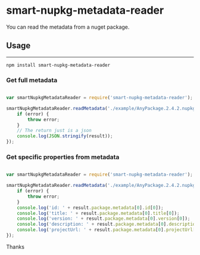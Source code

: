 # smart-nupkg-metadata-reader  

You can read the metadata from a nuget package.
  
## Usage  
-----  

```
npm install smart-nupkg-metadata-reader
```  

### Get full metadata  

```javascript

var smartNupkgMetadataReader = require('smart-nupkg-metadata-reader');

smartNupkgMetadataReader.readMetadata('./example/AnyPackage.2.4.2.nupkg', function (result, error) {
    if (error) {
        throw error;
    }
	// The return just is a json
    console.log(JSON.stringify(result));
});

```  

### Get specific properties from metadata  

```javascript

var smartNupkgMetadataReader = require('smart-nupkg-metadata-reader');

smartNupkgMetadataReader.readMetadata('./example/AnyPackage.2.4.2.nupkg', function (result, error) {
    if (error) {
        throw error;
    }
    console.log('id: ' + result.package.metadata[0].id[0]);
    console.log('title: ' + result.package.metadata[0].title[0]);
    console.log('version: ' + result.package.metadata[0].version[0]);
    console.log('description: ' + result.package.metadata[0].description[0]);
    console.log('projectUrl: ' + result.package.metadata[0].projectUrl[0]);
});

```  

Thanks  